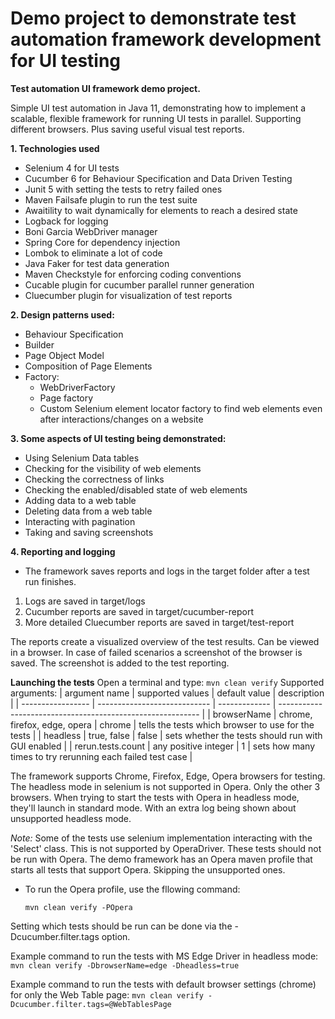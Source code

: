 # Demo project to demonstrate test automation framework development for UI testing

**Test automation UI framework demo project.**

Simple UI test automation in Java 11, demonstrating how to implement a scalable, flexible framework for running UI tests in parallel.
Supporting different browsers.
Plus saving useful visual test reports.

**1. Technologies used**
- Selenium 4 for UI tests
- Cucumber 6 for Behaviour Specification and Data Driven Testing
- Junit 5 with setting the tests to retry failed ones
- Maven Failsafe plugin to run the test suite
- Awaitility to wait dynamically for elements to reach a desired state
- Logback for logging
- Boni Garcia WebDriver manager
- Spring Core for dependency injection
- Lombok to eliminate a lot of code
- Java Faker for test data generation
- Maven Checkstyle for enforcing coding conventions
- Cucable plugin for cucumber parallel runner generation
- Cluecumber plugin for visualization of test reports

**2. Design patterns used:**
- Behaviour Specification
- Builder
- Page Object Model
- Composition of Page Elements
- Factory:
    * WebDriverFactory
    * Page factory
    * Custom Selenium element locator factory to find web elements even after interactions/changes on a website

**3. Some aspects of UI testing being demonstrated:**
- Using Selenium Data tables
- Checking for the visibility of web elements
- Checking the correctness of links
- Checking the enabled/disabled state of web elements
- Adding data to a web table
- Deleting data from a web table
- Interacting with pagination
- Taking and saving screenshots

**4. Reporting and logging**
- The framework saves reports and logs in the target folder after a test run finishes.
1. Logs are saved in target/logs
1. Cucumber reports are saved in target/cucumber-report
1. More detailed Cluecumber reports are saved in target/test-report

The reports create a visualized overview of the test results. Can be viewed in a browser.
In case of failed scenarios a screenshot of the browser is saved.
The screenshot is added to the test reporting.

**Launching the tests**
Open a terminal and type:
    ```
    mvn clean verify
    ```
Supported arguments:
| argument name     | supported values             | default value | description                                                |
| ----------------- | ---------------------------- | ------------- | ---------------------------------------------------------- |
| browserName       | chrome, firefox, edge, opera | chrome        | tells the tests which browser to use for the tests         |
| headless          | true, false                  | false         | sets whether the tests should run with GUI enabled         |
| rerun.tests.count | any positive integer         | 1             | sets how many times to try rerunning each failed test case |

The framework supports Chrome, Firefox, Edge, Opera browsers for testing.
The headless mode in selenium is not supported in Opera. Only the other 3 browsers.
When trying to start the tests with Opera in headless mode, they'll launch in standard mode.
With an extra log being shown about unsupported headless mode.

*Note:* 
    Some of the tests use selenium implementation interacting with the 'Select' class.
    This is not supported by OperaDriver.
    These tests should not be run with Opera.
    The demo framework has an Opera maven profile that starts all tests that support Opera.
    Skipping the unsupported ones.

   - To run the Opera profile, use the fllowing command:
        ```
        mvn clean verify -POpera
        ```

Setting which tests should be run can be done via the -Dcucumber.filter.tags option.

Example command to run the tests with MS Edge Driver in headless mode:
    ```
    mvn clean verify -DbrowserName=edge -Dheadless=true
    ```

Example command to run the tests with default browser settings (chrome) for only the Web Table page:
    ```
    mvn clean verify -Dcucumber.filter.tags=@WebTablesPage
    ```